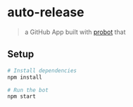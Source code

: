 # auto-release

> a GitHub App built with [probot](https://github.com/probot/probot) that 

## Setup

```sh
# Install dependencies
npm install

# Run the bot
npm start
```
